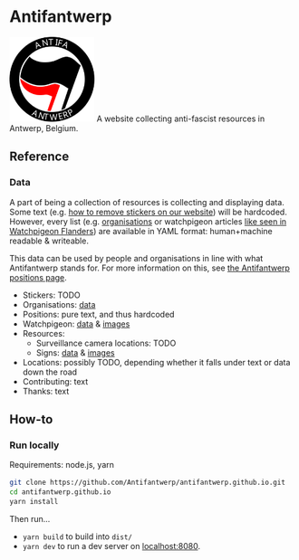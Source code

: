 # Antifantwerp

<img src="src/assets/antifa.svg" width="150px" alt="An antifa logo: a white circle with a black border. Within the circle is a black flag on the front, and left-below-behind it a red one. The top of the circle says Antifa, the bottom says Antwerp" />
A website collecting anti-fascist resources in Antwerp, Belgium.

## Reference
### Data
A part of being a collection of resources is collecting and displaying data. Some text (e.g. [how to remove stickers on our website](https://www.antifantwerp.org/stickers/#howto)) will be hardcoded. However, every list (e.g. [organisations](https://www.antifantwerp.org/organisations/) or watchpigeon articles [like seen in Watchpigeon Flanders](https://www.antifantwerp.org/watchpigeon/flanders/)) are available in YAML format: human+machine readable & writeable.

This data can be used by people and organisations in line with what Antifantwerp stands for. For more information on this, see [the Antifantwerp positions page](https://www.antifantwerp.org/positions/).

- Stickers: TODO
- Organisations: [data](src/_data/organisations.yaml)
- Positions: pure text, and thus hardcoded
- Watchpigeon: [data](src/_data/parties/) & [images](src/assets/parties/)
- Resources:
    - Surveillance camera locations: TODO
    - Signs: [data](src/_data/fascist_emblems.yaml) & [images](src/assets/signs/)
- Locations: possibly TODO, depending whether it falls under text or data down the road
- Contributing: text
- Thanks: text

## How-to
### Run locally
Requirements: node.js, yarn

```bash
git clone https://github.com/Antifantwerp/antifantwerp.github.io.git
cd antifantwerp.github.io
yarn install
```
Then run...
- `yarn build` to build into `dist/`
- `yarn dev` to run a dev server on [localhost:8080](http://localhost:8080).

